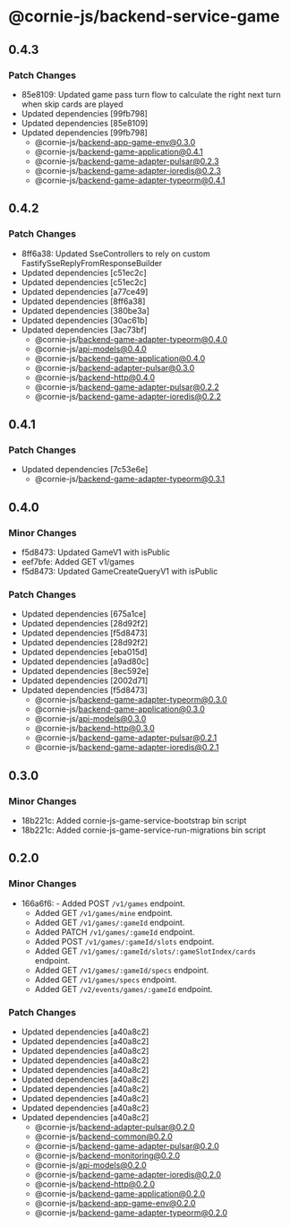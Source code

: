 # @cornie-js/backend-service-game

## 0.4.3

### Patch Changes

- 85e8109: Updated game pass turn flow to calculate the right next turn when skip cards are played
- Updated dependencies [99fb798]
- Updated dependencies [85e8109]
- Updated dependencies [99fb798]
  - @cornie-js/backend-app-game-env@0.3.0
  - @cornie-js/backend-game-application@0.4.1
  - @cornie-js/backend-game-adapter-pulsar@0.2.3
  - @cornie-js/backend-game-adapter-ioredis@0.2.3
  - @cornie-js/backend-game-adapter-typeorm@0.4.1

## 0.4.2

### Patch Changes

- 8ff6a38: Updated SseControllers to rely on custom FastifySseReplyFromResponseBuilder
- Updated dependencies [c51ec2c]
- Updated dependencies [c51ec2c]
- Updated dependencies [a77ce49]
- Updated dependencies [8ff6a38]
- Updated dependencies [380be3a]
- Updated dependencies [30ac61b]
- Updated dependencies [3ac73bf]
  - @cornie-js/backend-game-adapter-typeorm@0.4.0
  - @cornie-js/api-models@0.4.0
  - @cornie-js/backend-game-application@0.4.0
  - @cornie-js/backend-adapter-pulsar@0.3.0
  - @cornie-js/backend-http@0.4.0
  - @cornie-js/backend-game-adapter-pulsar@0.2.2
  - @cornie-js/backend-game-adapter-ioredis@0.2.2

## 0.4.1

### Patch Changes

- Updated dependencies [7c53e6e]
  - @cornie-js/backend-game-adapter-typeorm@0.3.1

## 0.4.0

### Minor Changes

- f5d8473: Updated GameV1 with isPublic
- eef7bfe: Added GET v1/games
- f5d8473: Updated GameCreateQueryV1 with isPublic

### Patch Changes

- Updated dependencies [675a1ce]
- Updated dependencies [28d92f2]
- Updated dependencies [f5d8473]
- Updated dependencies [28d92f2]
- Updated dependencies [eba015d]
- Updated dependencies [a9ad80c]
- Updated dependencies [8ec592e]
- Updated dependencies [2002d71]
- Updated dependencies [f5d8473]
  - @cornie-js/backend-game-adapter-typeorm@0.3.0
  - @cornie-js/backend-game-application@0.3.0
  - @cornie-js/api-models@0.3.0
  - @cornie-js/backend-http@0.3.0
  - @cornie-js/backend-game-adapter-pulsar@0.2.1
  - @cornie-js/backend-game-adapter-ioredis@0.2.1

## 0.3.0

### Minor Changes

- 18b221c: Added cornie-js-game-service-bootstrap bin script
- 18b221c: Added cornie-js-game-service-run-migrations bin script

## 0.2.0

### Minor Changes

- 166a6f6: - Added POST `/v1/games` endpoint.
  - Added GET `/v1/games/mine` endpoint.
  - Added GET `/v1/games/:gameId` endpoint.
  - Added PATCH `/v1/games/:gameId` endpoint.
  - Added POST `/v1/games/:gameId/slots` endpoint.
  - Added GET `/v1/games/:gameId/slots/:gameSlotIndex/cards` endpoint.
  - Added GET `/v1/games/:gameId/specs` endpoint.
  - Added GET `/v1/games/specs` endpoint.
  - Added GET `/v2/events/games/:gameId` endpoint.

### Patch Changes

- Updated dependencies [a40a8c2]
- Updated dependencies [a40a8c2]
- Updated dependencies [a40a8c2]
- Updated dependencies [a40a8c2]
- Updated dependencies [a40a8c2]
- Updated dependencies [a40a8c2]
- Updated dependencies [a40a8c2]
- Updated dependencies [a40a8c2]
- Updated dependencies [a40a8c2]
- Updated dependencies [a40a8c2]
  - @cornie-js/backend-adapter-pulsar@0.2.0
  - @cornie-js/backend-common@0.2.0
  - @cornie-js/backend-game-adapter-pulsar@0.2.0
  - @cornie-js/backend-monitoring@0.2.0
  - @cornie-js/api-models@0.2.0
  - @cornie-js/backend-game-adapter-ioredis@0.2.0
  - @cornie-js/backend-http@0.2.0
  - @cornie-js/backend-game-application@0.2.0
  - @cornie-js/backend-app-game-env@0.2.0
  - @cornie-js/backend-game-adapter-typeorm@0.2.0
